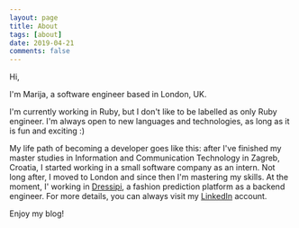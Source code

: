```yaml
---
layout: page
title: About
tags: [about]
date: 2019-04-21
comments: false
---
```

Hi,

I'm Marija, a software engineer based in London, UK.

I'm currently working in Ruby, but I don't like to be labelled as only Ruby engineer.
I'm always open to new languages and technologies, as long as it is fun and exciting :)

My life path of becoming a developer goes like this:
after I've finished my master studies in Information and Communication Technology in Zagreb, Croatia, I started working in a small software company as an intern.
Not long after, I moved to London and since then I'm mastering my skills.
At the moment, I' working in [Dressipi](https://dressipi.com/), a fashion prediction platform as a backend engineer.
For more details, you can always visit my [LinkedIn](https://www.linkedin.com/in/marija-mandic/) account.

Enjoy my blog!
